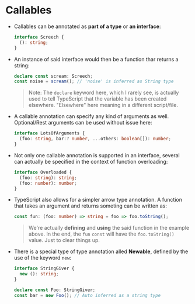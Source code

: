 # Callables

- Callables can be annotated as **part of a type** or **an interface**:

  ```ts
  interface Screech {
    (): string;
  }
  ```

- An instance of said interface would then be a function thar returns a string:

  ```ts
  declare const scream: Screech;
  const noise = scream(); // 'noise' is inferred as String type
  ```

  > Note: The `declare` keyword here, which I rarely see, is actually used to
  > tell TypeScript that the variable has been created elsewhere. "Elsewhere" here meaning in a
  > different script/file.

- A callable annotation can specify any kind of arguments as well. Optional/Rest arguments can be used without issue here:

  ```ts
  interface LotsOfArguments {
    (foo: string, bar:? number, ...others: boolean[]): number;
  }
  ```

- Not only one callable annotation is supported in an interface, several can actually be specified in the context of function overloading:

  ```ts
  interface Overloaded {
    (foo: string): string;
    (foo: number): number;
  }
  ```

- TypeScript also allows for a simpler arrow type annotation. A function that takes an argument and returns someting can be written as:

  ```ts
  const fun: (foo: number) => string = foo => foo.toString();
  ```

  > We're actually **defining** and **using** the said function in the example above. In the end, the `fun` `const` will have the `foo.toString()` value. Just to clear things up.

- There is a special type of type annotation alled **Newable**, defined by the use of the keyword `new`:

  ```ts
  interface StringGiver {
    new (): string;
  }

  declare const Foo: StringGiver;
  const bar = new Foo(); // Auto inferred as a string type
  ```
